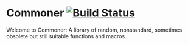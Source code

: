 # Commoner [![Build Status](https://travis-ci.org/amagura/common.svg?branch=master)](https://travis-ci.org/amagura/common)

Welcome to Commoner:
A library of random, nonstandard, sometimes obsolete but still suitable functions and macros.

